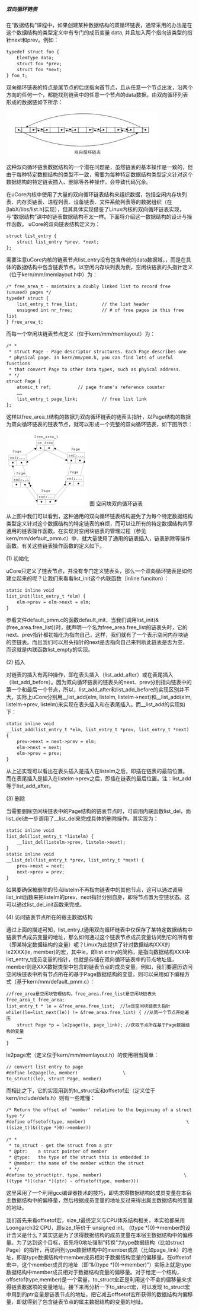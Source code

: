 ##### 双向循环链表

在“数据结构”课程中，如果创建某种数据结构的双循环链表，通常采用的办法是在这个数据结构的类型定义中有专门的成员变量 data, 并且加入两个指向该类型的指针next和prev。例如：

	typedef struct foo {
		ElemType data;
		struct foo *prev;
		struct foo *next;
	} foo_t;

双向循环链表的特点是尾节点的后继指向首节点，且从任意一个节点出发，沿两个方向的任何一个，都能找到链表中的任意一个节点的data数据。由双向循环列表形成的数据链如下所示：

![双向循环链表](../lab0_figs/image007.png "双向循环链表")

这种双向循环链表数据结构的一个潜在问题是，虽然链表的基本操作是一致的，但由于每种特定数据结构的类型不一致，需要为每种特定数据结构类型定义针对这个数据结构的特定链表插入、删除等各种操作，会导致代码冗余。

在uCore内核中使用了大量的双向循环链表结构来组织数据，包括空闲内存块列表、内存页链表、进程列表、设备链表、文件系统列表等的数据组织（在[labX/libs/list.h]实现），但其具体实现借鉴了Linux内核的双向循环链表实现，与“数据结构”课中的链表数据结构不太一样。下面将介绍这一数据结构的设计与操作函数。
uCore的双向链表结构定义为：

	struct list_entry {
    	struct list_entry *prev, *next;
	};

需要注意uCore内核的链表节点list_entry没有包含传统的data数据域，，而是在具体的数据结构中包含链表节点。以空闲内存块列表为例，空闲块链表的头指针定义（位于kern/mm/memlayout.h中）为：

	/* free_area_t - maintains a doubly linked list to record free (unused) pages */
	typedef struct {
		list_entry_t free_list;         // the list header
		unsigned int nr_free;           // # of free pages in this free list
	} free_area_t;

而每一个空闲块链表节点定义（位于kern/mm/memlayout）为：

	/* *
	 * struct Page - Page descriptor structures. Each Page describes one
	 * physical page. In kern/mm/pmm.h, you can find lots of useful functions
	 * that convert Page to other data types, such as phyical address.
	 * */
	struct Page {
		atomic_t ref;          // page frame's reference counter
		……
		list_entry_t page_link;         // free list link
	};

这样以free_area_t结构的数据为双向循环链表的链表头指针，以Page结构的数据为双向循环链表的链表节点，就可以形成一个完整的双向循环链表，如下图所示：

![空闲块双向循环链表](../lab0_figs/image008.png "空闲块双向循环链表")
图 空闲块双向循环链表

从上图中我们可以看到，这种通用的双向循环链表结构避免了为每个特定数据结构类型定义针对这个数据结构的特定链表的麻烦，而可以让所有的特定数据结构共享通用的链表操作函数。在实现对空闲块链表的管理过程（参见kern/mm/default_pmm.c）中，就大量使用了通用的链表插入，链表删除等操作函数。有关这些链表操作函数的定义如下。

(1) 初始化

uCore只定义了链表节点，并没有专门定义链表头，那么一个双向循环链表是如何建立起来的呢？让我们来看看list_init这个内联函数（inline funciton）：

	static inline void
	list_init(list_entry_t *elm) {
		elm->prev = elm->next = elm;
	}

参看文件default_pmm.c的函数default_init，当我们调用list_init(&(free_area.free_list))时，就声明一个名为free_area.free_list的链表头时，它的next、prev指针都初始化为指向自己，这样，我们就有了一个表示空闲内存块链的空链表。而且我们可以用头指针的next是否指向自己来判断此链表是否为空，而这就是内联函数list_empty的实现。

(2) 插入

对链表的插入有两种操作，即在表头插入（list_add_after）或在表尾插入（list_add_before）。因为双向循环链表的链表头的next、prev分别指向链表中的第一个和最后一个节点，所以，list_add_after和list_add_before的实现区别并不大，实际上uCore分别用__list_add(elm, listelm, listelm->next)和__list_add(elm, listelm->prev, listelm)来实现在表头插入和在表尾插入。而__list_add的实现如下：

	static inline void
	__list_add(list_entry_t *elm, list_entry_t *prev, list_entry_t *next) {
		prev->next = next->prev = elm;
		elm->next = next;
		elm->prev = prev;
	}

从上述实现可以看出在表头插入是插入在listelm之后，即插在链表的最前位置。而在表尾插入是插入在listelm->prev之后，即插在链表的最后位置。注：list_add等于list_add_after。

(3) 删除

当需要删除空闲块链表中的Page结构的链表节点时，可调用内联函数list_del，而list_del进一步调用了__list_del来完成具体的删除操作。其实现为：

	static inline void
	list_del(list_entry_t *listelm) {
		__list_del(listelm->prev, listelm->next);
	}
	static inline void
	__list_del(list_entry_t *prev, list_entry_t *next) {
		prev->next = next;
		next->prev = prev;
	}

如果要确保被删除的节点listelm不再指向链表中的其他节点，这可以通过调用list_init函数来把listelm的prev、next指针分别自身，即将节点置为空链状态。这可以通过list_del_init函数来完成。

(4) 访问链表节点所在的宿主数据结构

通过上面的描述可知，list_entry_t通用双向循环链表中仅保存了某特定数据结构中链表节点成员变量的地址，那么如何通过这个链表节点成员变量访问到它的所有者（即某特定数据结构的变量）呢？Linux为此提供了针对数据结构XXX的le2XXX(le, member)的宏，其中le，即list entry的简称，是指向数据结构XXX中list_entry_t成员变量的指针，也就是存储在双向循环链表中的节点地址值， member则是XXX数据类型中包含的链表节点的成员变量。例如，我们要遍历访问空闲块链表中所有节点所在的基于Page数据结构的变量，则可以采用如下编程方式（基于kern/mm/default_pmm.c）：

	//free_area是空闲块管理结构，free_area.free_list是空闲块链表头
	free_area_t free_area;
	list_entry_t * le = &free_area.free_list;  //le是空闲块链表头指针
	while((le=list_next(le)) != &free_area.free_list) { //从第一个节点开始遍历
		struct Page *p = le2page(le, page_link); //获取节点所在基于Page数据结构的变量
		……
	}

le2page宏（定义位于kern/mm/memlayout.h）的使用相当简单：

	// convert list entry to page
	#define le2page(le, member)                 \
	to_struct((le), struct Page, member)

而相比之下，它的实现用到的to_struct宏和offsetof宏（定义位于kern/include/defs.h）则有一些难懂：

	/* Return the offset of 'member' relative to the beginning of a struct type */
	#define offsetof(type, member)                                      \
    ((size_t)(&((type *)0)->member))

	/* *
	 * to_struct - get the struct from a ptr
	 * @ptr:    a struct pointer of member
	 * @type:   the type of the struct this is embedded in
	 * @member: the name of the member within the struct
	 * */
	#define to_struct(ptr, type, member)                               \
	((type *)((char *)(ptr) - offsetof(type, member)))

这里采用了一个利用gcc编译器技术的技巧，即先求得数据结构的成员变量在本宿主数据结构中的偏移量，然后根据成员变量的地址反过来得出属主数据结构的变量的地址。

我们首先来看offsetof宏，size_t最终定义与CPU体系结构相关，本实验都采用Loongarch32 CPU，顾size_t等价于 unsigned int。 ((type \*)0)->member的设计含义是什么？其实这是为了求得数据结构的成员变量在本宿主数据结构中的偏移量。为了达到这个目标，首先将0地址强制"转换"为type数据结构（比如struct Page）的指针，再访问到type数据结构中的member成员（比如page_link）的地址，即是type数据结构中member成员相对于数据结构变量的偏移量。在offsetof宏中，这个member成员的地址（即“&((type \*)0)->member)”）实际上就是type数据结构中member成员相对于数据结构变量的偏移量。对于给定一个结构，offsetof(type,member)是一个常量，to_struct宏正是利用这个不变的偏移量来求得链表数据项的变量地址。接下来再分析一下to_struct宏，可以发现 to_struct宏中用到的ptr变量是链表节点的地址，把它减去offsetof宏所获得的数据结构内偏移量，即就得到了包含链表节点的属主数据结构的变量的地址。
